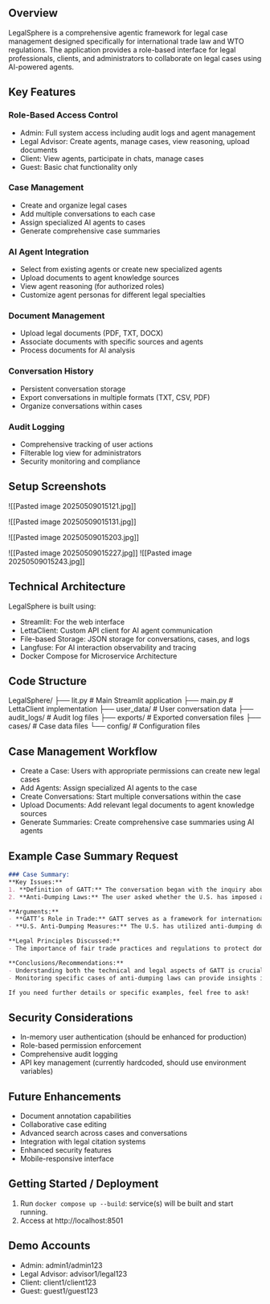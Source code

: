 ## Overview

LegalSphere is a comprehensive agentic framework for legal case management designed specifically for international trade law and WTO regulations. The application provides a role-based interface for legal professionals, clients, and administrators to collaborate on legal cases using AI-powered agents.

## Key Features

### Role-Based Access Control

- Admin: Full system access including audit logs and agent management
- Legal Advisor: Create agents, manage cases, view reasoning, upload documents
- Client: View agents, participate in chats, manage cases
- Guest: Basic chat functionality only

### Case Management

- Create and organize legal cases
- Add multiple conversations to each case
- Assign specialized AI agents to cases
- Generate comprehensive case summaries

### AI Agent Integration

- Select from existing agents or create new specialized agents
- Upload documents to agent knowledge sources
- View agent reasoning (for authorized roles)
- Customize agent personas for different legal specialties

### Document Management

- Upload legal documents (PDF, TXT, DOCX)
- Associate documents with specific sources and agents
- Process documents for AI analysis

### Conversation History

- Persistent conversation storage
- Export conversations in multiple formats (TXT, CSV, PDF)
- Organize conversations within cases

### Audit Logging

- Comprehensive tracking of user actions
- Filterable log view for administrators
- Security monitoring and compliance

## Setup Screenshots

![[Pasted image 20250509015121.jpg]]

![[Pasted image 20250509015131.jpg]]

![[Pasted image 20250509015203.jpg]]

![[Pasted image 20250509015227.jpg]]
![[Pasted image 20250509015243.jpg]]
## Technical Architecture

LegalSphere is built using:
- Streamlit: For the web interface
- LettaClient: Custom API client for AI agent communication
- File-based Storage: JSON storage for conversations, cases, and logs
- Langfuse: For AI interaction observability and tracing
- Docker Compose for Microservice Architecture
## Code Structure

LegalSphere/
├── lit.py                # Main Streamlit application
├── main.py               # LettaClient implementation
├── user_data/            # User conversation data
├── audit_logs/           # Audit log files
├── exports/              # Exported conversation files
├── cases/                # Case data files
└── config/               # Configuration files

## Case Management Workflow

- Create a Case: Users with appropriate permissions can create new legal cases
- Add Agents: Assign specialized AI agents to the case
- Create Conversations: Start multiple conversations within the case
- Upload Documents: Add relevant legal documents to agent knowledge sources
- Generate Summaries: Create comprehensive case summaries using AI agents

## Example Case Summary Request

```markdown
### Case Summary:
**Key Issues:**
1. **Definition of GATT:** The conversation began with the inquiry about GATT, where it was explained as the Generic Attribute Profile in Bluetooth Low Energy and later as the General Agreement on Tariffs and Trade in a legal context.
2. **Anti-Dumping Laws:** The user asked whether the U.S. has imposed anti-dumping laws on China, leading to a discussion on specific cases.

**Arguments:**
- **GATT’s Role in Trade:** GATT serves as a framework for international trade, aiming to reduce trade barriers and promote fair competition.
- **U.S. Anti-Dumping Measures:** The U.S. has utilized anti-dumping duties to protect its domestic industries from unfair pricing by foreign competitors, specifically citing Chinese imports.

**Legal Principles Discussed:**
- The importance of fair trade practices and regulations to protect domestic markets.

**Conclusions/Recommendations:**
- Understanding both the technical and legal aspects of GATT is crucial for grasping international trade dynamics.
- Monitoring specific cases of anti-dumping laws can provide insights into trade relations between the U.S. and China.

If you need further details or specific examples, feel free to ask!
```

## Security Considerations

- In-memory user authentication (should be enhanced for production)
- Role-based permission enforcement
- Comprehensive audit logging
- API key management (currently hardcoded, should use environment variables)

## Future Enhancements

- Document annotation capabilities
- Collaborative case editing
- Advanced search across cases and conversations
- Integration with legal citation systems
- Enhanced security features
- Mobile-responsive interface

## Getting Started / Deployment

1. Run `docker compose up --build`: service(s) will be built and start running. 
2. Access at http://localhost:8501

## Demo Accounts

- Admin: admin1/admin123
- Legal Advisor: advisor1/legal123
- Client: client1/client123
- Guest: guest1/guest123
